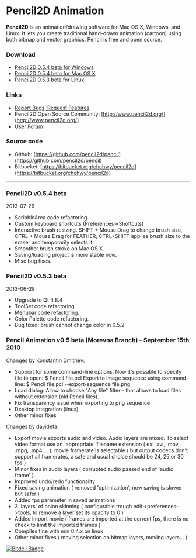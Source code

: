 # Pencil2D Animation

**Pencil2D** is an animation/drawing software for Mac OS X, Windows, and Linux. It lets you create traditional hand-drawn animation (cartoon) using both bitmap and vector graphics. Pencil is free and open source.

### Download ###

* [Pencil2D 0.5.4 beta for Windows](https://bitbucket.org/chchwy/pencil2d/downloads/Pencil2D-dev-0.5.4b-win.zip)
* [Pencil2D 0.5.4 beta for Mac OS X](https://bitbucket.org/chchwy/pencil2d/downloads/Pencil2D-dev-0.5.4b-mac.zip)
* [Pencil2D 0.5.3 beta for Linux](http://goo.gl/BP40t)

### Links ###

* [Report Bugs, Request Features](https://github.com/pencil2d/pencil/issues)
* Pencil2D Open Source Community: [http://www.pencil2d.org/](http://www.pencil2d.org/)
* [User Forum](http://www.pencil2d.org/?post_type=forum)

### Source code ###

* Github: [https://github.com/pencil2d/pencil](https://github.com/pencil2d/pencil)
* Bitbucket: [https://bitbucket.org/chchwy/pencil2d](https://bitbucket.org/chchwy/pencil2d)

----------------------------------------------------------------

### Pencil2D v0.5.4 beta ###

2013-07-26

* ScribbleArea code refactoring.
* Custom keyboard shortcuts (Preferences->Shoftcuts)
* Interactive brush resizing. SHIFT + Mouse Drag to change brush size, CTRL + Mouse Drag for FEATHER,  CTRL+SHIFT applies brush size to the eraser and temporarily selects it. 
* Smoother brush stroke on Mac OS X.
* Saving/loading project is more stable now.
* Misc bug fixes.

### Pencil2D v0.5.3 beta ###

2013-06-28

* Upgrade to Qt 4.8.4
* ToolSet code refactoring.
* Menubar code refactoring.
* Color Palette code refactoring.
* Bug fixed: brush cannot change color in 0.5.2

### Pencil Animation v0.5 beta (Morevna Branch) - September 15th 2010

Changes by Konstantin Dmitriev:

* Support for some command-line options.
  Now it's possible to specify file to open:
    $ Pencil file.pcl
  Export to image sequence using command-line:
    $ Pencil file.pcl --export-sequence file.png
* Load dialog: Allow to choose "Any file" filter - that allows to load files without extension (old Pencil files).
* Fix transparency issue when exporting to png sequence
* Desktop integration (linux)
* Other minor fixes

Changes by davidefa:

* Export movie exports audio and video. Audio layers are mixed.
  To select video format use an 'appropriate' filename extension ( ex: .avi, .mov, .mpg, .mp4 ... ), movie framerate is selectable ( but output codecs don't support all framerates, a safe and usual choice should be 24, 25 or 30 fps )
* Minor fixes in audio layers ( corrupted audio passed end of 'audio frame' ).
* Improved undo/redo functionality
* Fixed saving animation ( removed 'optimization', now saving is slower but safer )
* Added fps parameter in saved animations
* 3 'layers' of onion skinning ( configurable trough edit->preferences->tools, to remove a layer set its opacity to 0 )
* Added import movie ( frames are imported at the current fps, there is no check to limit the imported frames )
* Compiles fine with min 0.4.x on linux
* Other minor fixes ( moving selection on bitmap layers, moving layers... )


[![Bitdeli Badge](https://d2weczhvl823v0.cloudfront.net/pencil2d/pencil/trend.png)](https://bitdeli.com/free "Bitdeli Badge")

